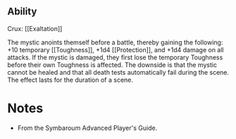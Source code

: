 ## Ability
Crux: [[Exaltation]]

The mystic anoints themself before a battle, thereby gaining the following: +10 temporary [[Toughness]], +1d4 [[Protection]], and +1d4 damage on all attacks. If the mystic is damaged, they first lose the temporary Toughness before their own Toughness is affected. The downside is that the mystic cannot be healed and that all death tests automatically fail during the scene. The effect lasts for the duration of a scene.
# Notes
* From the Symbaroum Advanced Player's Guide.